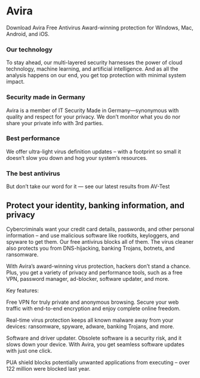 # Avira
Download Avira Free Antivirus
Award-winning protection for Windows, Mac, Android, and iOS.

### Our technology
To stay ahead, our multi-layered security harnesses the power of cloud technology, machine learning, and artificial intelligence. 
And as all the analysis happens on our end, you get top protection with minimal system impact.

### Security made in Germany
Avira is a member of IT Security Made in Germany—synonymous with quality and respect for your privacy. We don’t monitor what you do
nor share your private info with 3rd parties.

### Best performance
We offer ultra-light virus definition updates – with a footprint so small it doesn’t slow you down and hog your system’s resources.

### The best antivirus
But don’t take our word for it — see our latest results from AV-Test


## Protect your identity, banking information, and privacy
​Cybercriminals want your credit card details, passwords, and other personal information – and use malicious software like rootkits, keyloggers, and spyware to get them. Our free antivirus blocks all of them. The virus cleaner also protects you from DNS-hijacking, banking Trojans, botnets, and ransomware.

With Avira’s award-winning virus protection, hackers don’t stand a chance. Plus, you get a variety of privacy and performance tools, such as a free VPN, password manager, ad-blocker, software updater, and more.

Key features:

Free VPN for truly private and anonymous browsing. Secure your web traffic with end-to-end encryption and enjoy complete online freedom. 

Real-time virus protection keeps all known malware away from your devices: ransomware, spyware, adware, banking Trojans, and more. 

Software and driver updater. Obsolete software is a security risk, and it slows down your device. With Avira, you get seamless software updates with just one click. 

PUA shield blocks potentially unwanted applications from executing – over 122 million were blocked last year. 
